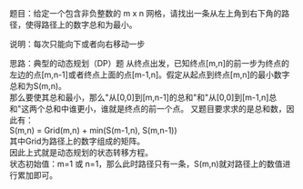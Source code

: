 题目：给定一个包含非负整数的 m x n 网格，请找出一条从左上角到右下角的路径，使得路径上的数字总和为最小。  

说明：每次只能向下或者向右移动一步  

思路：典型的动态规划（DP）题
从终点出发，已知终点[m,n]的前一步为终点的左边的点[m,n-1]或者终点上面的点[m-1,n]。假定从起点到终点[m,n]的最小数字总和为S(m,n)。  
那么要使其总和最小，那么"从[0,0]到[m,n-1]的总和"和"从[0,0]到[m-1,n]总和"这两个总和中谁更小，谁就是终点的前一个点。
又题目要求求的是总和数，因此有：  
S(m,n) = Grid(m,n) + min(S(m-1,n), S(m,n-1))   
其中Grid为路径上的数字组成的矩阵。  
因此上式就是动态规划的状态转移方程。  
状态初始值：m=1 或 n=1，那么此时路径只有一条，S(m,n)就对路径上的数值进行累加即可。
